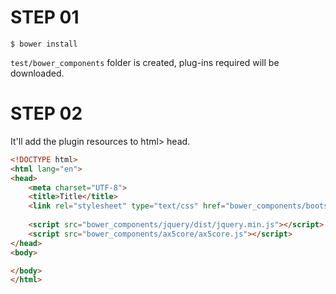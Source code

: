 # STEP 01
```
$ bower install
```
`test/bower_components` folder is created, plug-ins required will be downloaded.

# STEP 02
It'll add the plugin resources to html> head.
```html
<!DOCTYPE html>
<html lang="en">
<head>
    <meta charset="UTF-8">
    <title>Title</title>
    <link rel="stylesheet" type="text/css" href="bower_components/bootstrap/dist/css/bootstrap.min.css"/>
    
    <script src="bower_components/jquery/dist/jquery.min.js"></script>
    <script src="bower_components/ax5core/ax5core.js"></script>
</head>
<body>

</body>
</html>
```

